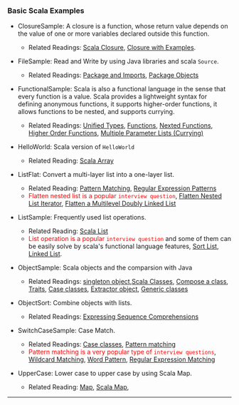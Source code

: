 ### Basic Scala Examples

- ClosureSample: A closure is a function, whose return value depends on the value of one or more variables declared outside this function. 
	- Related Readings: [Scala Closure](https://www.tutorialspoint.com/scala/scala_closures.htm), [Closure with Examples](https://alvinalexander.com/scala/how-to-use-closures-in-scala-fp-examples).

- FileSample: Read and Write by using Java libraries and scala `Source`.
	- Related Readings: [Package and Imports](https://docs.scala-lang.org/tour/packages-and-imports.html), [Package Objects](https://docs.scala-lang.org/tour/package-objects.html)

- FunctionalSample: Scala is also a functional language in the sense that every function is a value. Scala provides a lightweight syntax for defining anonymous functions, it supports higher-order functions, it allows functions to be nested, and supports currying. 
	- Related Readings: [Unified Types](https://docs.scala-lang.org/tour/unified-types.html), [Functions](https://docs.scala-lang.org/tour/basics.html#functions), [Nexted Functions](https://docs.scala-lang.org/tour/nested-functions.html), [Higher Order Functions](https://docs.scala-lang.org/tour/higher-order-functions.html), [Multiple Parameter Lists (Currying)](https://docs.scala-lang.org/tour/multiple-parameter-lists.html)

- HelloWorld: Scala version of `HelloWorld`
	- Related Reading: [Scala Array](https://www.tutorialspoint.com/scala/scala_arrays.htm)

- ListFlat: Convert a multi-layer list into a one-layer list. 
	- Related Reading: [Pattern Matching](https://docs.scala-lang.org/tour/pattern-matching.html), [Regular Expression Patterns](https://docs.scala-lang.org/tour/regular-expression-patterns.html)
	- <span style="color:red">Flatten nested list is a popular `interview question`</span>, [Flatten Nested List Iterator](https://leetcode.com/problems/flatten-nested-list-iterator/), [Flatten a Multilevel Doubly Linked List](https://leetcode.com/problems/flatten-a-multilevel-doubly-linked-list/)

- ListSample: Frequently used list operations. 
	- Related Reading: [Scala List](https://www.tutorialspoint.com/scala/scala_lists.htm)
	- <span style="color:red">List operation is a popular `interview question`</span> and some of them can be easily solve by scala's functional language features, [Sort List](https://leetcode.com/problems/sort-list/), [Linked List](https://leetcode.com/tag/linked-list/).  
	 
- ObjectSample: Scala objects and the comparsion with Java
	- Related Readings: [singleton object](https://docs.scala-lang.org/tour/singleton-objects.html),[Scala Classes](https://docs.scala-lang.org/tour/classes.html), [Compose a class](https://docs.scala-lang.org/tour/mixin-class-composition.html), [Traits](https://docs.scala-lang.org/tour/traits.html), [Case classes](https://docs.scala-lang.org/tour/case-classes.html), [Extractor object](https://docs.scala-lang.org/tour/extractor-objects.html), [Generic classes](https://docs.scala-lang.org/tour/generic-classes.html)

- ObjectSort:  Combine objects with lists. 
	- Related Readings: [Expressing Sequence Comprehensions](https://docs.scala-lang.org/tour/for-comprehensions.html)

- SwitchCaseSample: Case Match. 
	- Related Readings: [Case classes](https://docs.scala-lang.org/tour/case-classes.html), [Pattern matching](https://docs.scala-lang.org/tour/pattern-matching.html)
	- <span style="color:red">Pattern matching is a very popular type of `interview questions`</span>, [Wildcard Matching](https://leetcode.com/problems/wildcard-matching/), [Word Pattern](https://leetcode.com/problems/word-pattern/), [Regular Expression Matching](https://leetcode.com/problems/regular-expression-matching/) 

- UpperCase: Lower case to upper case by using Scala Map.
	- Related Reading: [Map](https://docs.scala-lang.org/overviews/collections/maps.html), [Scala Map](https://www.tutorialspoint.com/scala/scala_maps.htm),  

---